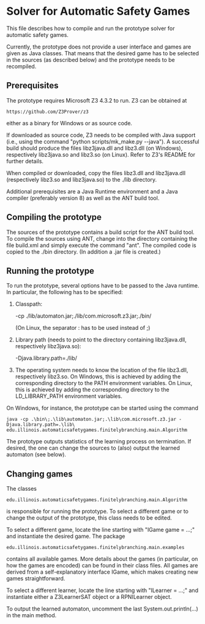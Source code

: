 Solver for Automatic Safety Games
=================================

This file describes how to compile and run the prototype solver for automatic
safety games.

Currently, the prototype does not provide a user interface and games are given
as Java classes. That means that the desired game has to be selected in the
sources (as described below) and the prototype needs to be recompiled.


Prerequisites
-------------

The prototype requires Microsoft Z3 4.3.2 to run. Z3 can be obtained at

    https://github.com/Z3Prover/z3

either as a binary for Windows or as source code.

If downloaded as source code, Z3 needs to be compiled with Java support (i.e.,
using the command "python scripts/mk_make.py --java"). A successful build should
produce the files libz3java.dll and libz3.dll (on Windows), respectively
libz3java.so and libz3.so (on Linux). Refer to Z3's README for further details.

When compiled or downloaded, copy the files libz3.dll and libz3java.dll
(respectively libz3.so and libz3java.so) to the ./lib directory.

Additional prerequisites are a Java Runtime environment and a Java compiler
(preferably version 8) as well as the ANT build tool.


Compiling the prototype
-----------------------

The sources of the prototype contains a build script for the ANT build tool. To
compile the sources using ANT, change into the directory containing the file
build.xml and simply execute the command "ant". The compiled code is copied to
the ./bin directory. (In addition a .jar file is created.)


Running the prototype
---------------------

To run the prototype, several options have to be passed to the Java runtime. In
particular, the following has to be specified:

1) Classpath:
    
	-cp ./lib/automaton.jar;./lib/com.microsoft.z3.jar;./bin/
  
   (On Linux, the separator : has to be used instead of ;)
  
2) Library path (needs to point to the directory containing libz3java.dll,
respectively libz3java.so):

    -Djava.library.path=./lib/

3) The operating system needs to know the location of the file libz3.dll,
respectively libz3.so.  On Windows, this is achieved by adding the corresponding
directory to the PATH environment variables.  On Linux, this is achieved by
adding the corresponding directory to the LD_LIBRARY_PATH environment variables.

On Windows, for instance, the prototype can be started using the command

    java -cp .\bin\;.\lib\automaton.jar;.\lib\com.microsoft.z3.jar -Djava.library.path=.\lib\ edu.illinois.automaticsafetygames.finitelybranching.main.Algorithm
         
         

The prototype outputs statistics of the learning process on termination. If
desired, the one can change the sources to (also) output the learned automaton
(see below).


Changing games
--------------

The classes

    edu.illinois.automaticsafetygames.finitelybranching.main.Algorithm 
	
is responsible for running the prototype. To select a different game or to
change the output of the prototype, this class needs to be edited.

To select a different game, locate the line starting with "IGame game = ...;"
and instantiate the desired game. The package

    edu.illinois.automaticsafetygames.finitelybranching.main.examples

contains all available games. More details about the games (in particular, on
how the games are encoded) can be found in their class files. All games are
derived from a self-explanatory interface IGame, which makes creating new games
straightforward.

To select a different learner, locate the line starting with "ILearner = ...;"
and instantiate either a Z3LearnerSAT object or a RPNILearner object.

To output the learned automaton, uncomment the last System.out.println(...) in
the main method. 
